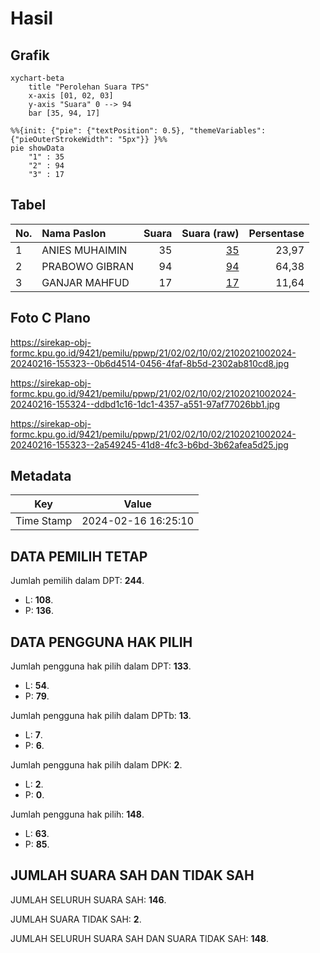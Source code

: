 # Hasil

## Grafik

```mermaid
xychart-beta
    title "Perolehan Suara TPS"
    x-axis [01, 02, 03]
    y-axis "Suara" 0 --> 94
    bar [35, 94, 17]
```

```mermaid
%%{init: {"pie": {"textPosition": 0.5}, "themeVariables": {"pieOuterStrokeWidth": "5px"}} }%%
pie showData
    "1" : 35
    "2" : 94
    "3" : 17
```

## Tabel

| No. | Nama Paslon    | Suara | Suara (raw) | Persentase |
|:--- |:-------------- | -----:| -----------:| ----------:|
| 1   | ANIES MUHAIMIN | 35    | [35][p-1]   | 23,97      |
| 2   | PRABOWO GIBRAN | 94    | [94][p-2]   | 64,38      |
| 3   | GANJAR MAHFUD  | 17    | [17][p-3]   | 11,64      |


[p-1]: https://github.com/gigit-pemilu/pemilu-2024-21-kepulauan-riau/blob/main/pilpres/hitung-suara/sub/21-kepulauan-riau/sub/02-karimun/sub/02-kundur/sub/1002-tanjungbatu-kota/sub/024-tps/sub/paslon-1.txt
[p-2]: https://github.com/gigit-pemilu/pemilu-2024-21-kepulauan-riau/blob/main/pilpres/hitung-suara/sub/21-kepulauan-riau/sub/02-karimun/sub/02-kundur/sub/1002-tanjungbatu-kota/sub/024-tps/sub/paslon-2.txt
[p-3]: https://github.com/gigit-pemilu/pemilu-2024-21-kepulauan-riau/blob/main/pilpres/hitung-suara/sub/21-kepulauan-riau/sub/02-karimun/sub/02-kundur/sub/1002-tanjungbatu-kota/sub/024-tps/sub/paslon-3.txt

## Foto C Plano

https://sirekap-obj-formc.kpu.go.id/9421/pemilu/ppwp/21/02/02/10/02/2102021002024-20240216-155323--0b6d4514-0456-4faf-8b5d-2302ab810cd8.jpg

https://sirekap-obj-formc.kpu.go.id/9421/pemilu/ppwp/21/02/02/10/02/2102021002024-20240216-155324--ddbd1c16-1dc1-4357-a551-97af77026bb1.jpg

https://sirekap-obj-formc.kpu.go.id/9421/pemilu/ppwp/21/02/02/10/02/2102021002024-20240216-155323--2a549245-41d8-4fc3-b6bd-3b62afea5d25.jpg


## Metadata

| Key        | Value               |
| ---------- | ------------------- |
| Time Stamp | 2024-02-16 16:25:10 |


## DATA PEMILIH TETAP

Jumlah pemilih dalam DPT: **244**.
 * L: **108**.
 * P: **136**.

## DATA PENGGUNA HAK PILIH

Jumlah pengguna hak pilih dalam DPT: **133**.
 * L: **54**.
 * P: **79**.

Jumlah pengguna hak pilih dalam DPTb: **13**.
 * L: **7**.
 * P: **6**.

Jumlah pengguna hak pilih dalam DPK: **2**.
 * L: **2**.
 * P: **0**.

Jumlah pengguna hak pilih: **148**.
 * L: **63**.
 * P: **85**.

## JUMLAH SUARA SAH DAN TIDAK SAH

JUMLAH SELURUH SUARA SAH: **146**.

JUMLAH SUARA TIDAK SAH: **2**.

JUMLAH SELURUH SUARA SAH DAN SUARA TIDAK SAH: **148**.


